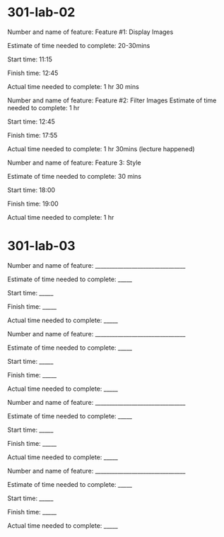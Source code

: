 # 301-lab-02

Number and name of feature: Feature #1: Display Images

Estimate of time needed to complete: 20-30mins

Start time: 11:15

Finish time: 12:45

Actual time needed to complete: 1 hr 30 mins

Number and name of feature: Feature #2: Filter Images
Estimate of time needed to complete: 1 hr

Start time: 12:45

Finish time: 17:55

Actual time needed to complete: 1 hr 30mins (lecture happened)

Number and name of feature: Feature 3: Style

Estimate of time needed to complete: 30 mins

Start time: 18:00

Finish time: 19:00

Actual time needed to complete: 1 hr

# 301-lab-03

Number and name of feature: ________________________________

Estimate of time needed to complete: _____

Start time: _____

Finish time: _____

Actual time needed to complete: _____

Number and name of feature: ________________________________

Estimate of time needed to complete: _____

Start time: _____

Finish time: _____

Actual time needed to complete: _____

Number and name of feature: ________________________________

Estimate of time needed to complete: _____

Start time: _____

Finish time: _____

Actual time needed to complete: _____

Number and name of feature: ________________________________

Estimate of time needed to complete: _____

Start time: _____

Finish time: _____

Actual time needed to complete: _____

